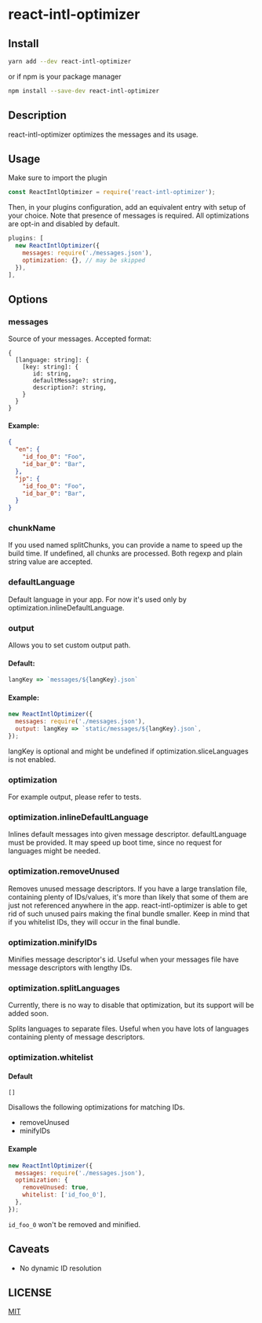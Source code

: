 # react-intl-optimizer

## Install

```sh
yarn add --dev react-intl-optimizer
```

or if npm is your package manager

```sh
npm install --save-dev react-intl-optimizer
```

## Description

react-intl-optimizer optimizes the messages and its usage.

## Usage

Make sure to import the plugin

```js
const ReactIntlOptimizer = require('react-intl-optimizer');
```

Then, in your plugins configuration, add an equivalent entry with setup of your choice.
Note that presence of messages is required. All optimizations are opt-in and disabled by default.

```js
plugins: [
  new ReactIntlOptimizer({
    messages: require('./messages.json'),
    optimization: {}, // may be skipped
  }),
],
```

## Options

### messages

Source of your messages. Accepted format:

```
{
  [language: string]: {
    [key: string]: {
       id: string,
       defaultMessage?: string,
       description?: string,
    }
  }
}
```

#### Example:

```json
{
  "en": {
    "id_foo_0": "Foo",
    "id_bar_0": "Bar",
  },
  "jp": {
    "id_foo_0": "Foo",
    "id_bar_0": "Bar",
  }
}
```

### chunkName

If you used named splitChunks, you can provide a name to speed up the build time.
If undefined, all chunks are processed.
Both regexp and plain string value are accepted.

### defaultLanguage

Default language in your app. For now it's used only by optimization.inlineDefaultLanguage.

### output

Allows you to set custom output path.

#### Default:
```js
langKey => `messages/${langKey}.json`
```

#### Example:

```js
new ReactIntlOptimizer({
  messages: require('./messages.json'),
  output: langKey => `static/messages/${langKey}.json`,
});
```

langKey is optional and might be undefined if optimization.sliceLanguages is not enabled.

### optimization

For example output, please refer to tests.

### optimization.inlineDefaultLanguage

Inlines default messages into given message descriptor. defaultLanguage must be provided.
It may speed up boot time, since no request for languages might be needed.

### optimization.removeUnused

Removes unused message descriptors.
If you have a large translation file, containing plenty of IDs/values, it's more than likely that some of them are just not referenced anywhere in the app.
react-intl-optimizer is able to get rid of such unused pairs making the final bundle smaller.
Keep in mind that if you whitelist IDs, they will occur in the final bundle.

### optimization.minifyIDs

Minifies message descriptor's id. Useful when your messages file have message descriptors with lengthy IDs.

### optimization.splitLanguages

Currently, there is no way to disable that optimization, but its support will be added soon.

Splits languages to separate files. Useful when you have lots of languages containing plenty of message descriptors.

### optimization.whitelist

#### Default

`[]`

Disallows the following optimizations for matching IDs.

* removeUnused
* minifyIDs

#### Example

```js
new ReactIntlOptimizer({
  messages: require('./messages.json'),
  optimization: {
    removeUnused: true,
    whitelist: ['id_foo_0'],
  },
});
```

`id_foo_0` won't be removed and minified.

## Caveats

* No dynamic ID resolution

## LICENSE

[MIT](https://github.com/P0lip/react-intl-optimizer/blob/master/LICENSE)

